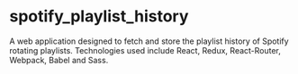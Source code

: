 # spotify_playlist_history

A web application designed to fetch and store the playlist history of Spotify rotating playlists. Technologies used include React, Redux, React-Router, Webpack, Babel and Sass.